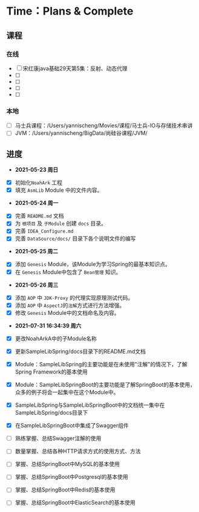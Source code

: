 # Time：Plans & Complete

## 课程

### 在线

* [ ] 宋红康java基础29天第5集：反射、动态代理
* [ ] 
* [ ] 
* [ ] 
* [ ] 
  
### 本地

* [ ] 马士兵课程：/Users/yannischeng/Movies/课程/马士兵-IO与存储技术串讲
* [ ] JVM：/Users/yannischeng/BigData/尚硅谷课程/JVM/

## 进度

- **2021-05-23 周日**

* [x] 初始化`NoahArk` 工程
* [x] 填充 `AsmLib` Module 中的文件内容。

- **2021-05-24 周一**

* [x] 完善 `README.md` 文档
* [x] 为 `根项目` 及 `子Module` 创建 `docs` 目录。
* [x] 完善 `IDEA_Configure.md`
* [x] 完善 `DataSource/docs/` 目录下各个说明文件的编写

- **2021-05-25 周二**

* [x] 添加 `Genesis` Module，该Module为学习Spring的最基本知识点。
* [x] 在 `Genesis` Module中包含了 `Bean管理` 知识。

- **2021-05-26 周三**

* [x] 添加 `AOP` 中 `JDK-Proxy` 的代理实现原理测试代码。
* [x] 添加 `AOP` 中 `AspectJ`的`注解`方式进行方法增强。
* [x] 修改 `Genesis` Module中的文档命名及内容。

- **2021-07-31 16:34:39 周六**

* [x] 更改NoahArkA中的子Module名称
* [x] 更新SampleLibSpring/docs目录下的README.md文档
* [x] Module：SampleLibSpring的主要功能是在未使用"注解"的情况下，了解Spring Framework的基本使用
* [x] Module：SampleLibSpringBoot的主要功能是了解SpringBoot的基本使用，众多的例子将会一起集中在这个Module中。
* [x] SampleLibSpring与SampleLibSpringBoot中的文档统一集中在SampleLibSpring/docs目录下
* [x] 在SampleLibSpringBoot中集成了Swagger组件
* [ ] 熟练掌握、总结Swagger注解的使用
* [ ] 数量掌握、总结各种HTTP请求方式的使用方式、方法
* [ ] 掌握、总结SpringBoot中MySQL的基本使用
* [ ] 掌握、总结SpringBoot中Postgresql的基本使用
* [ ] 掌握、总结SpringBoot中Redis的基本使用
* [ ] 掌握、总结SpringBoot中ElasticSearch的基本使用

